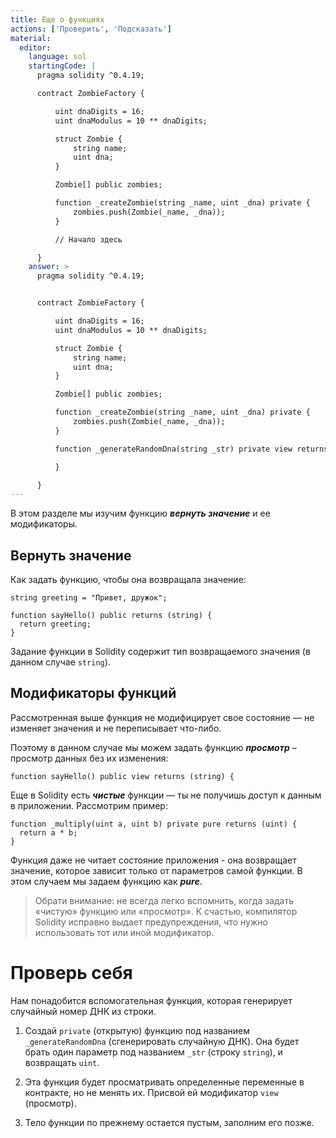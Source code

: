 ```yaml
---
title: Еще о функциях
actions: ['Проверить', 'Подсказать']
material:
  editor:
    language: sol
    startingCode: |
      pragma solidity ^0.4.19;

      contract ZombieFactory {

          uint dnaDigits = 16;
          uint dnaModulus = 10 ** dnaDigits;

          struct Zombie {
              string name;
              uint dna;
          }

          Zombie[] public zombies;

          function _createZombie(string _name, uint _dna) private {
              zombies.push(Zombie(_name, _dna));
          }

          // Начало здесь

      }
    answer: >
      pragma solidity ^0.4.19;


      contract ZombieFactory {

          uint dnaDigits = 16;
          uint dnaModulus = 10 ** dnaDigits;

          struct Zombie {
              string name;
              uint dna;
          }

          Zombie[] public zombies;

          function _createZombie(string _name, uint _dna) private {
              zombies.push(Zombie(_name, _dna));
          } 

          function _generateRandomDna(string _str) private view returns (uint) {

          }

      }
---
```


В этом разделе мы изучим функцию **_вернуть значение_** и ее модификаторы. 

## Вернуть значение

Как задать функцию, чтобы она возвращала значение: 

```
string greeting = "Привет, дружок";

function sayHello() public returns (string) {
  return greeting;
}
```

Задание функции в Solidity содержит тип возвращаемого значения (в данном случае `string`).

## Модификаторы функций

Рассмотренная выше функция не модифицирует свое состояние — не изменяет значения и не переписывает что-либо.

Поэтому в данном случае мы можем задать функцию **_просмотр_** – просмотр данных без их изменения:

```
function sayHello() public view returns (string) {
```

Еще в Solidity есть **_чистые_** функции — ты не получишь доступ к данным в приложении. Рассмотрим пример:

```
function _multiply(uint a, uint b) private pure returns (uint) {
  return a * b;
}
```

Функция даже не читает состояние приложения - она возвращает значение, которое зависит только от параметров самой функции. В этом случаем мы задаем функцию как **_pure_**. 

> Обрати внимание: не всегда легко вспомнить, когда задать «чистую» функцию или «просмотр». К счастью, компилятор Solidity исправно выдает предупреждения, что нужно использовать тот или иной модификатор. 

# Проверь себя

Нам понадобится вспомогательная функция, которая генерирует случайный номер ДНК из строки. 

1. Создай `private` (открытую) функцию под названием `_generateRandomDna` (сгенерировать случайную ДНК). Она будет брать один параметр под названием `_str` (строку `string`), и возвращать `uint`.

2. Эта функция будет просматривать определенные переменные в контракте, но не менять их. Присвой ей модификатор `view` (просмотр). 

3. Тело функции по прежнему остается пустым, заполним его позже. 
